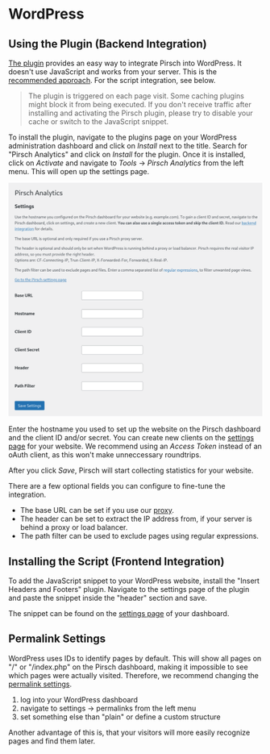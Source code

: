 # WordPress

## Using the Plugin (Backend Integration)

[The plugin](https://wordpress.org/plugins/pirsch-analytics/#description) provides an easy way to integrate Pirsch into WordPress. It doesn't use JavaScript and works from your server. This is the [recommended approach](/get-started/backend-integration.md). For the script integration, see below.

> The plugin is triggered on each page visit. Some caching plugins might block it from being executed. If you don't receive traffic after installing and activating the Pirsch plugin, please try to disable your cache or switch to the JavaScript snippet.

To install the plugin, navigate to the plugins page on your WordPress administration dashboard and click on *Install* next to the title. Search for "Pirsch Analytics" and click on *Install* for the plugin. Once it is installed, click on *Activate* and navigate to *Tools* -> *Pirsch Analytics* from the left menu. This will open up the settings page.

![WordPress Plugin](../static/integration/wordpress.png)

Enter the hostname you used to set up the website on the Pirsch dashboard and the client ID and/or secret. You can create new clients on the [settings page](/settings/developer.md) for your website. We recommend using an *Access Token* instead of an oAuth client, as this won't make unneccessary roundtrips.

After you click *Save*, Pirsch will start collecting statistics for your website.

There are a few optional fields you can configure to fine-tune the integration.

* The base URL can be set if you use our [proxy](/get-started/proxy.md).
* The header can be set to extract the IP address from, if your server is behind a proxy or load balancer.
* The path filter can be used to exclude pages using regular expressions.

## Installing the Script (Frontend Integration)

To add the JavaScript snippet to your WordPress website, install the "Insert Headers and Footers" plugin. Navigate to the settings page of the plugin and paste the snippet inside the "header" section and save.

The snippet can be found on the [settings page](/settings/developer.md">) of your dashboard.

## Permalink Settings

WordPress uses IDs to identify pages by default. This will show all pages on "/" or "/index.php" on the Pirsch dashboard, making it impossible to see which pages were actually visited. Therefore, we recommend changing the [permalink settings](https://wordpress.org/support/article/settings-permalinks-screen/).

1. log into your WordPress dashboard
2. navigate to settings -> permalinks from the left menu
3. set something else than "plain" or define a custom structure

Another advantage of this is, that your visitors will more easily recognize pages and find them later.
